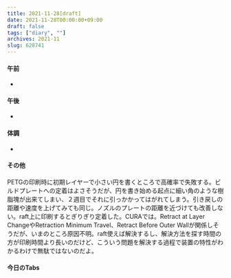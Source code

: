 ```yaml
---
title: 2021-11-28[draft]
date: 2021-11-28T00:00:00+09:00
draft: false
tags: ["diary", ""]
archives: 2021-11
slug: 628741
---
```

#### 午前
- 
#### 午後
- 
#### 体調
- 
#### その他
PETGの印刷時に初期レイヤーで小さい円を書くところで高確率で失敗する。ビルドプレートへの定着はよさそうだが、円を書き始める起点に細い角のような樹脂塊が出来てしまい、２週目でそれに引っかかってはがれてしまう。引き戻しの距離や速度を上げてみても同じ。ノズルのプレートの距離を近づけても改善しない。raft上に印刷するとぎりぎり定着した。CURAでは。Retract at Layer ChangeやRetraction Minimum Travel、Retract Before Outer Wallが関係しそうだが、いまのところ原因不明。raft使えば解決するし、解決方法を探す時間の方が印刷時間より長いのだけど、こういう問題を解決する過程で装置の特性がわかるわけで無駄ではないのだよ。
#### 今日のTabs